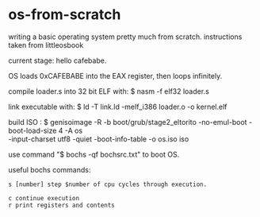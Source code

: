 # os-from-scratch
writing a basic operating system pretty much from scratch. instructions taken from littleosbook


current stage: hello cafebabe. 


  OS loads 0xCAFEBABE into the EAX register, then loops infinitely.
  
  compile loader.s into 32 bit ELF with: $ nasm -f elf32 loader.s

  link executable with: $ ld -T link.ld -melf_i386 loader.o -o kernel.elf
  
  build ISO : 
   $ genisoimage -R -b boot/grub/stage2_eltorito -no-emul-boot -boot-load-size 4 -A os \
      -input-charset utf8 -quiet -boot-info-table -o os.iso iso

  use command "$ bochs -qf bochsrc.txt" to boot OS.
  
  useful bochs commands: 
    
    s [number] step $number of cpu cycles through execution.
    
    c continue execution
    r print registers and contents


